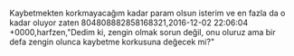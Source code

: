 Kaybetmekten korkmayacağım kadar param olsun isterim ve en fazla da o kadar oluyor zaten
804808882858168321,2016-12-02 22:06:04 +0000,harfzen,"Dedim ki, zengin olmak sorun değil, onu oluruz ama bir defa zengin olunca kaybetme korkusuna değecek mi?"